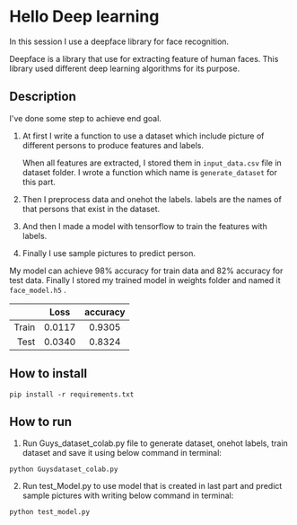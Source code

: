 # Hello Deep learning

In this session I use a deepface library for face recognition. 

Deepface is a library that use for extracting feature of human faces. 
This library used different deep learning algorithms for its purpose.

## Description

I've done some step to achieve end goal.

1. At first I write a function to use a dataset which include picture of different persons to produce features and labels.

   When all features are extracted, I stored them in ```input_data.csv``` file in dataset folder. I wrote a function which name is `generate_dataset` for this part. 

2. Then I preprocess data and onehot the labels. labels are the names of that persons that exist in the dataset.

3. And then I made a model with tensorflow to train the features with labels.

4. Finally I use sample pictures to predict person.

  My model can achieve 98% accuracy for train data and 82% accuracy for test data. Finally I stored my trained model in weights folder and named it ```face_model.h5``` .
 
 |           |       Loss     |        accuracy     |
 |---------: | :----------------: |:----------------: |
 |    Train            |       0.0117            |        0.9305          |
 |    Test            |        0.0340           |        0.8324           |

## How to install

```
pip install -r requirements.txt
```

##  How to run

1. Run Guys_dataset_colab.py file to generate dataset, onehot labels, train dataset and save it using below command in terminal:

```
python Guysdataset_colab.py
```

2. Run test_Model.py to use model that is created in last part and predict sample pictures with writing below command in terminal:

```
python test_model.py
```

